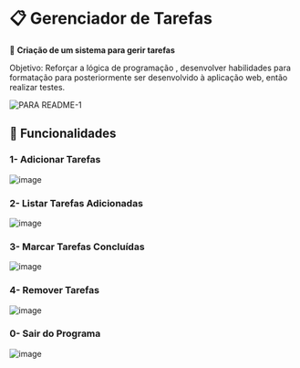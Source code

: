 # 📋 Gerenciador de Tarefas

📌 **Criação de um sistema para gerir tarefas**

Objetivo: Reforçar a lógica de programação , desenvolver habilidades para formatação para posteriormente ser desenvolvido à aplicação web, então realizar testes.

![PARA README-1](https://github.com/user-attachments/assets/d969d403-0f29-41e3-9e29-65dc6157c2f6)


## 📌 Funcionalidades
### 1- Adicionar Tarefas

![image](https://github.com/user-attachments/assets/cb18f5f0-ec98-4e44-a1fc-bbdb65b33318)

### 2- Listar Tarefas Adicionadas

![image](https://github.com/user-attachments/assets/138c728f-f895-4837-8381-9a0f26067ced)

### 3- Marcar Tarefas Concluídas

![image](https://github.com/user-attachments/assets/868bab0f-ff4c-4552-999b-71d95815ec29)

### 4- Remover Tarefas

![image](https://github.com/user-attachments/assets/a4d43b22-0c90-4ce5-b1c7-686f81b3468f)

### 0- Sair do Programa

![image](https://github.com/user-attachments/assets/e1045b50-dc36-4997-b42f-4eb0095a8f9a)


